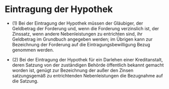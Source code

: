 # Eintragung der Hypothek

- (1) Bei der Eintragung der Hypothek müssen der Gläubiger, der Geldbetrag der Forderung und, wenn die Forderung verzinslich ist, der Zinssatz, wenn andere Nebenleistungen zu entrichten sind, ihr Geldbetrag im Grundbuch angegeben werden; im Übrigen kann zur Bezeichnung der Forderung auf die Eintragungsbewilligung Bezug genommen werden.

- (2) Bei der Eintragung der Hypothek für ein Darlehen einer Kreditanstalt, deren Satzung von der zuständigen Behörde öffentlich bekannt gemacht worden ist, genügt zur Bezeichnung der außer den Zinsen satzungsgemäß zu entrichtenden Nebenleistungen die Bezugnahme auf die Satzung.

